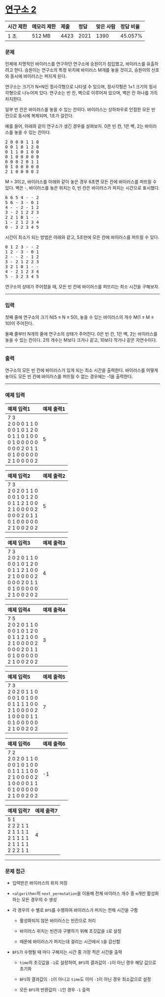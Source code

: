 # [연구소 2](https://www.acmicpc.net/problem/17141)

<div align = center>

| 시간 제한 | 메모리 제한 | 제출 | 정답 | 맞은 사람 | 정답 비율 |
| :-------- | :---------- | :--- | :--- | :-------- | :-------- |
| 1 초      | 512 MB      | 4423 | 2021 | 1390      | 45.057%   |

</div>

### 문제

인체에 치명적인 바이러스를 연구하던 연구소에 승원이가 침입했고, 바이러스를 유출하려고 한다. 승원이는 연구소의 특정 위치에 바이러스 M개를 놓을 것이고, 승원이의 신호와 동시에 바이러스는 퍼지게 된다.

연구소는 크기가 N×N인 정사각형으로 나타낼 수 있으며, 정사각형은 1×1 크기의 정사각형으로 나누어져 있다. 연구소는 빈 칸, 벽으로 이루어져 있으며, 벽은 칸 하나를 가득 차지한다.

일부 빈 칸은 바이러스를 놓을 수 있는 칸이다. 바이러스는 상하좌우로 인접한 모든 빈 칸으로 동시에 복제되며, 1초가 걸린다.

예를 들어, 아래와 같이 연구소가 생긴 경우를 살펴보자. 0은 빈 칸, 1은 벽, 2는 바이러스를 놓을 수 있는 칸이다.

<pre>2 0 0 0 1 1 0
0 0 1 0 1 2 0
0 1 1 0 1 0 0
0 1 0 0 0 0 0
0 0 0 2 0 1 1
0 1 0 0 0 0 0
2 1 0 0 0 0 2</pre>

M = 3이고, 바이러스를 아래와 같이 놓은 경우 6초면 모든 칸에 바이러스를 퍼뜨릴 수 있다. 벽은 -, 바이러스를 놓은 위치는 0, 빈 칸은 바이러스가 퍼지는 시간으로 표시했다.

<pre>6 6 5 4 - - 2
5 6 - 3 - 0 1
4 - - 2 - 1 2
3 - 2 1 2 2 3
2 2 1 0 1 - -
1 - 2 1 2 3 4
0 - 3 2 3 4 5</pre>

시간이 최소가 되는 방법은 아래와 같고, 5초만에 모든 칸에 바이러스를 퍼뜨릴 수 있다.

<pre>0 1 2 3 - - 2
1 2 - 3 - 0 1
2 - - 2 - 1 2
3 - 2 1 2 2 3
3 2 1 0 1 - -
4 - 2 1 2 3 4
5 - 3 2 3 4 5</pre>

연구소의 상태가 주어졌을 때, 모든 빈 칸에 바이러스를 퍼뜨리는 최소 시간을 구해보자.

---

### 입력

첫째 줄에 연구소의 크기 N(5 ≤ N ≤ 50), 놓을 수 있는 바이러스의 개수 M(1 ≤ M ≤ 10)이 주어진다.

둘째 줄부터 N개의 줄에 연구소의 상태가 주어진다. 0은 빈 칸, 1은 벽, 2는 바이러스를 놓을 수 있는 칸이다. 2의 개수는 M보다 크거나 같고, 10보다 작거나 같은 자연수이다.

---

### 출력

연구소의 모든 빈 칸에 바이러스가 있게 되는 최소 시간을 출력한다. 바이러스를 어떻게 놓아도 모든 빈 칸에 바이러스를 퍼뜨릴 수 없는 경우에는 -1을 출력한다.

---

### 예제 입력

| 예제 입력1                                                                                                                        | 예제 출력1 |
| :-------------------------------------------------------------------------------------------------------------------------------- | :--------- |
| 7 3<br/>2 0 0 0 1 1 0<br/>0 0 1 0 1 2 0<br/>0 1 1 0 1 0 0<br/>0 1 0 0 0 0 0<br/>0 0 0 2 0 1 1<br/>0 1 0 0 0 0 0<br/>2 1 0 0 0 0 2 | 5          |

| 예제 입력2                                                                                                                        | 예제 출력2 |
| :-------------------------------------------------------------------------------------------------------------------------------- | :--------- |
| 7 3<br/>2 0 2 0 1 1 0<br/>0 0 1 0 1 2 0<br/>0 1 1 2 1 0 0<br/>2 1 0 0 0 0 2<br/>0 0 0 2 0 1 1<br/>0 1 0 0 0 0 0<br/>2 1 0 0 2 0 2 | 5          |

| 예제 입력3                                                                                                                        | 예제 출력3 |
| :-------------------------------------------------------------------------------------------------------------------------------- | :--------- |
| 7 3<br/>2 0 2 0 1 1 0<br/>0 0 1 0 1 2 0<br/>0 1 1 2 1 0 0<br/>2 1 0 0 0 0 2<br/>0 0 0 2 0 1 1<br/>0 1 0 0 0 0 0<br/>2 1 0 0 2 0 2 | 4          |

| 예제 입력4                                                                                                                        | 예제 출력4 |
| :-------------------------------------------------------------------------------------------------------------------------------- | :--------- |
| 7 5<br/>2 0 2 0 1 1 0<br/>0 0 1 0 1 2 0<br/>0 1 1 2 1 0 0<br/>2 1 0 0 0 0 2<br/>0 0 0 2 0 1 1<br/>0 1 0 0 0 0 0<br/>2 1 0 0 2 0 2 | 3          |

| 예제 입력5                                                                                                                        | 예제 출력5 |
| :-------------------------------------------------------------------------------------------------------------------------------- | :--------- |
| 7 3<br/>2 0 2 0 1 1 0<br/>0 0 1 0 1 0 0<br/>0 1 1 1 1 0 0<br/>2 1 0 0 0 0 2<br/>1 0 0 0 0 1 1<br/>0 1 0 0 0 0 0<br/>2 1 0 0 2 0 2 | 7          |

| 예제 입력6                                                                                                                        | 예제 출력6 |
| :-------------------------------------------------------------------------------------------------------------------------------- | :--------- |
| 7 2<br/>2 0 2 0 1 1 0<br/>0 0 1 0 1 0 0<br/>0 1 1 1 1 0 0<br/>2 1 0 0 0 0 2<br/>1 0 0 0 0 1 1<br/>0 1 0 0 0 0 0<br/>2 1 0 0 2 0 2 | -1         |

| 예제 입력7                                                                | 예제 출력7 |
| :------------------------------------------------------------------------ | :--------- |
| 5 1<br/>2 2 2 1 1<br/>2 1 1 1 1<br/>2 1 1 1 1<br/>2 1 1 1 1<br/>2 2 2 1 1 | 4          |

---

### 문제 접근

  - 입력받은 바이러스의 위치 저장

  - `<algorithm>`의 `next_permutation`을 이용해 전체 바이러스 개수 중 `m`개만 활성화하는 모든 경우의 수 생성

  - 각 경우의 수 별로 `BFS`를 수행하여 바이러스가 퍼지는 전체 시간을 구함

    - 활성화되지 않은 바이러스는 빈칸으로 처리

    - 바이러스 위치는 빈칸과 구별하기 위해 초깃값을 `1`로 설정

    - 때문에 바이러스가 퍼지는데 걸리는 시간에서 `1`을 감산함

  - `BFS`가 수행될 때 마다 구해지는 시간 중 가장 적은 시간을 출력

    - `time`의 초깃값을 `-1`로 설정하여, `BFS`의 결과값이 `-1`이 아닌 경우 해당 값으로 초기화

    - `BFS`의 결과값이 `-1`이 아니고 `time`도 이미 `-1`이 아닌 경우 최소값으로 설정

    - 모든 `BFS`의 반환값이 `-1`인 경우 `-1` 출력
